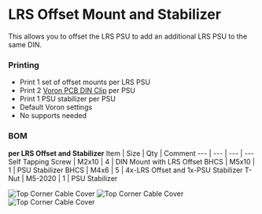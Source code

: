 # LRS Offset Mount and Stabilizer

This allows you to offset the LRS PSU to add an additional LRS PSU to the same DIN.
### Printing
  * Print 1 set of offset mounts per LRS PSU
  * Print 2 [Voron PCB DIN Clip](https://github.com/VoronDesign/Voron-2/blob/Voron2.4/STLs/Electronics_Bay/pcb_din_clip_x3.stl) per PSU
  * Print 1 PSU stabilizer per PSU
  * Default Voron settings
  * No supports needed

### BOM
**per LRS Offset and Stabilizer**
Item | Size | Qty | Comment 
--- | --- | --- | ---
Self Tapping Screw | M2x10 | 4 | DIN Mount with LRS Offset
BHCS | M5x10 | 1 | PSU Stabilizer
BHCS | M4x6 | 5 | 4x-LRS Offset and 1x-PSU Stabilizer
T-Nut | M5-2020 | 1 | PSU Stabilizer

![Top Corner Cable Cover](Images/5160T_plus_mount.jpg)
![Top Corner Cable Cover](Images/5160T_plus_mount_top.jpg)
![Top Corner Cable Cover](Images/5160T_plus_mount_bottom.jpg)
